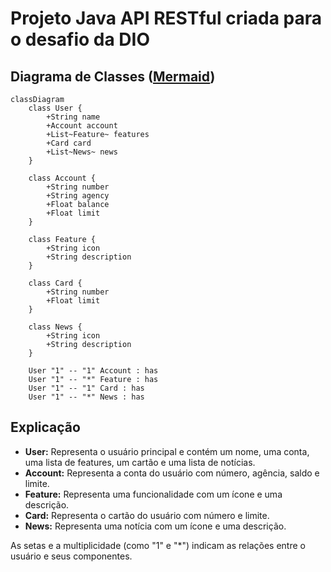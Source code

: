 # Projeto Java API RESTful criada para o desafio da DIO

## Diagrama de Classes ([Mermaid](https://mermaid.js.org/))

```mermaid
classDiagram
    class User {
        +String name
        +Account account
        +List~Feature~ features
        +Card card
        +List~News~ news
    }
    
    class Account {
        +String number
        +String agency
        +Float balance
        +Float limit
    }
    
    class Feature {
        +String icon
        +String description
    }
    
    class Card {
        +String number
        +Float limit
    }
    
    class News {
        +String icon
        +String description
    }
    
    User "1" -- "1" Account : has
    User "1" -- "*" Feature : has
    User "1" -- "1" Card : has
    User "1" -- "*" News : has
```
## Explicação

- **User:** Representa o usuário principal e contém um nome, uma conta, uma lista de features, um cartão e uma lista de notícias.
- **Account:** Representa a conta do usuário com número, agência, saldo e limite.
- **Feature:** Representa uma funcionalidade com um ícone e uma descrição.
- **Card:** Representa o cartão do usuário com número e limite.
- **News:** Representa uma notícia com um ícone e uma descrição.

As setas e a multiplicidade (como "1" e "*") indicam as relações entre o usuário e seus componentes.
